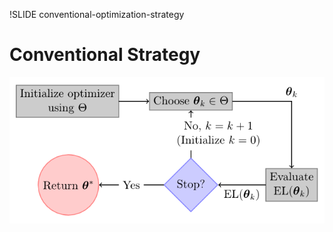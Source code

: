 !SLIDE conventional-optimization-strategy

<script type="text/javascript">
  $('.conventional-optimization-strategy').bind('showoff:show', conventionalOptimizationStrategyReset);
  $('.conventional-optimization-strategy').bind('showoff:next', conventionalOptimizationStrategyStep);
</script>

# Conventional Strategy

![Conventional Optimization Strategy](conventional-optimization-strategy.png)
